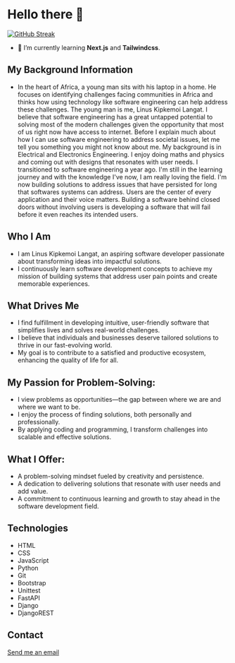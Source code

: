# Hello there 👋
[![GitHub Streak](https://streak-stats.demolab.com/?user=Developer-Linus&theme=dark)](https://git.io/streak-stats)


- 🌱 I’m currently learning **Next.js** and **Tailwindcss**.
## My Background Information
- In the heart of Africa, a young man sits with his laptop in a home. He focuses on identifying challenges facing communities in Africa and thinks how using technology like software engineering can help address these challenges. The young man is me, Linus Kipkemoi Langat. I believe that software engineering has a great untapped potential to solving most of the modern challenges given the opportunity that most of us right now have access to internet. Before I explain much about how I can use software engineering to address societal issues, let me tell you something you might not know about me. My background is in Electrical and Electronics Engineering. I enjoy doing maths and physics and coming out with designs that resonates with user needs. I transitioned to software engineering a year ago. I'm still in the learning journey and with the knowledge I've now, I am really loving the field. I'm now building solutions to address issues that have persisted for long that softwares systems can address. Users are the center of every application and their voice matters. Building a software behind closed doors without involving users is developing a software that will fail before it even reaches its intended users. 

## Who I Am
- I am Linus Kipkemoi Langat, an aspiring software developer passionate about transforming ideas into impactful solutions.
- I continuously learn software development concepts to achieve my mission of building systems that address user pain points and create memorable experiences.

## What Drives Me
- I find fulfillment in developing intuitive, user-friendly software that simplifies lives and solves real-world challenges.
- I believe that individuals and businesses deserve tailored solutions to thrive in our fast-evolving world.
- My goal is to contribute to a satisfied and productive ecosystem, enhancing the quality of life for all.

## My Passion for Problem-Solving:
- I view problems as opportunities—the gap between where we are and where we want to be.
- I enjoy the process of finding solutions, both personally and professionally.
- By applying coding and programming, I transform challenges into scalable and effective solutions.

## What I Offer:
- A problem-solving mindset fueled by creativity and persistence.
- A dedication to delivering solutions that resonate with user needs and add value.
- A commitment to continuous learning and growth to stay ahead in the software development field.
## Technologies
- HTML
- CSS
- JavaScript
- Python
- Git
- Bootstrap
- Unittest
- FastAPI
- Django
- DjangoREST

## Contact
[Send me an email](mailto:linuslangat097@gmail.com) <br>


<!--
**Developer-Linus/Developer-Linus** is a ✨ _special_ ✨ repository because its `README.md` (this file) appears on your GitHub profile.

Here are some ideas to get you started:

- 🔭 I’m currently working on ...

- 👯 I’m looking to collaborate on ...
- 🤔 I’m looking for help with ...
- 💬 Ask me about ...
- 📫 How to reach me: ...
- 😄 Pronouns: ...
- ⚡ Fun fact: ...
-->
